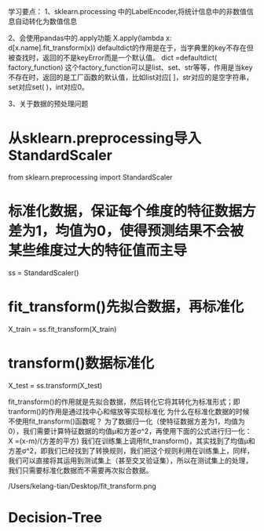 学习要点：
1、sklearn.processing 中的LabelEncoder,将统计信息中的非数值信息自动转化为数值信息

2、会使用pandas中的.apply功能 X.apply(lambda x: d[x.name].fit_transform(x))
defaultdict的作用是在于，当字典里的key不存在但被查找时，返回的不是keyError而是一个默认值。
dict =defaultdict( factory_function)
这个factory_function可以是list、set、str等等，作用是当key不存在时，返回的是工厂函数的默认值，比如list对应[ ]，str对应的是空字符串，set对应set( )，int对应0。

3、关于数据的预处理问题
# 从sklearn.preprocessing导入StandardScaler
from sklearn.preprocessing import StandardScaler
# 标准化数据，保证每个维度的特征数据方差为1，均值为0，使得预测结果不会被某些维度过大的特征值而主导
ss = StandardScaler()
# fit_transform()先拟合数据，再标准化
X_train = ss.fit_transform(X_train)
# transform()数据标准化
X_test = ss.transform(X_test)


fit_transform()的作用就是先拟合数据，然后转化它将其转化为标准形式；即tranform()的作用是通过找中心和缩放等实现标准化
为什么在标准化数据的时候不使用fit_transform()函数呢？
为了数据归一化（使特征数据方差为1，均值为0），我们需要计算特征数据的均值μ和方差σ^2，再使用下面的公式进行归一化：X =(x-m)/(方差的平方)
我们在训练集上调用fit_transform()，其实找到了均值μ和方差σ^2，即我们已经找到了转换规则，我们把这个规则利用在训练集上，同样，我们可以直接将其运用到测试集上（甚至交叉验证集），所以在测试集上的处理，我们只需要标准化数据而不需要再次拟合数据。

/Users/kelang-tian/Desktop/fit_transform.png
# Decision-Tree
